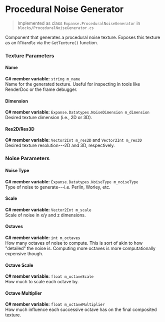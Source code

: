 # Procedural Noise Generator

> Implemented as class `Expanse.ProceduralNoiseGenerator` in `blocks/ProceduralNoiseGenerator.cs`

Component that generates a procedural noise texture. Exposes this texture as an `RTHandle` via the `GetTexture()` function.

### Texture Parameters

#### Name
**C# member variable:** `string m_name` \
Name for the generated texture. Useful for inspecting in tools like RenderDoc or the frame debugger.

#### Dimension
**C# member variable:** `Expanse.Datatypes.NoiseDimension m_dimension` \
Desired texture dimension (i.e., 2D or 3D).

#### Res2D/Res3D
**C# member variable:** `Vector2Int m_res2D` and `Vector2Int m_res3D` \
Desired texture resolution---2D and 3D, respectively.

### Noise Parameters

#### Noise Type
**C# member variable:** `Expanse.Datatypes.NoiseType m_noiseType` \
Type of noise to generate---i.e. Perlin, Worley, etc.

#### Scale
**C# member variable:** `Vector2Int m_scale` \
Scale of noise in x/y and z dimensions.

#### Octaves
**C# member variable:** `int m_octaves` \
How many octaves of noise to compute. This is sort of akin to how "detailed" the noise is. Computing more octaves is more computationally expensive though.

#### Octave Scale
**C# member variable:** `float m_octaveScale` \
How much to scale each octave by.

#### Octave Multiplier
**C# member variable:** `float m_octaveMultiplier` \
How much influence each successive octave has on the final composited texture.